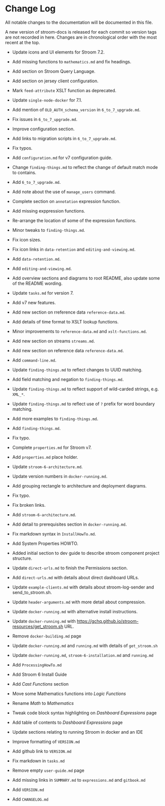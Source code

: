 # Change Log

All notable changes to the documentation will be documented in this file.

A new version of stroom-docs is released for each commit so version tags
are not recorded in here. Changes are in chronological order with the most
recent at the top.

* Update icons and UI elements for Stroom 7.2.

* Add missing functions to `mathematics.md` and fix headings.

* Add section on Stroom Query Language.

* Add section on jersey client configuration.

* Mark `feed-attribute` XSLT function as deprecated.

* Update `single-node-docker` for 7.1.

* Add mention of `OLD_AUTH_schema_version` in `6_to_7_upgrade.md`.

* Fix issues in `6_to_7_upgrade.md`.

* Improve configuration section.

* Add links to migration scripts in `6_to_7_upgrade.md`.

* Fix typos.

* Add `configuration.md` for v7 configuration guide.

* Change `finding-things.md` to reflect the change of default match mode to contains.

* Add `6_to_7_upgrade.md`.

* Add note about the use of `manage_users` command.

* Complete section on `annotation` expression function.

* Add missing exppression functions.

* Re-arrange the location of some of the expression functions.

* Minor tweaks to `finding-things.md`.

* Fix icon sizes.

* Fix icon links in `data-retention` and `editing-and-viewing.md`.

* Add `data-retention.md`.

* Add `editing-and-viewing.md`.

* Add overview sections and diagrams to root README, also update some of the README wording.

* Update `tasks.md` for version 7.

* Add v7 new features.

* Add new section on rreference data `reference-data.md`.

* Add details of time format to XSLT lookup functions.

* Minor improvements to `reference-data.md` and `xslt-functions.md`.

* Add new section on streams `streams.md`.

* Add new section on reference data `reference-data.md`.

* Add `command-line.md`.

* Update `finding-things.md` to reflect changes to UUID matching.

* Add field matching and negation to `finding-things.md`.

* Update `finding-things.md` to reflect support of wild-carded strings, e.g. `XML_*`.

* Update `finding-things.md` to reflect use of `?` prefix for word boundary matching.

* Add more examples to `finding-things.md`.

* Add `finding-things.md`.

* Fix typo.

* Complete `properties.md` for Stroom v7.

* Add `properties.md` place holder.

* Update `stroom-6-architecture.md`.

* Update version numbers in `docker-running.md`.

* Add grouping rectangle to architecture and deployment diagrams.

* Fix typo.

* Fix broken links.

* Add `stroom-6-architecture.md`.

* Add detail to prerequisites section in `docker-running.md`.

* Fix markdown syntax in `InstallHowTo.md`.

* Add System Properties HOWTO.

* Added initial section to dev guide to describe stroom component project structure.

* Update `direct-urls.md` to finish the Permissions section.

* Add `direct-urls.md` with details about direct dashboard URLs.

* Update `example-clients.md` with details about stroom-log-sender and send_to_stroom.sh.

* Update `header-arguments.md` with more detail about compression.

* Update `docker-running.md` with alternative install instructions.

* Update `docker-running.md` with https://gchq.github.io/stroom-resources/get_stroom.sh URL.

* Remove `docker-building.md` page

* Update `docker-running.md` and `running.md` with details of `get_stroom.sh`

* Update `docker-running.md`, `stroom-6-installation.md` and `running.md`

* Add `ProcessingHowTo.md`

* Add Stroom 6 Install Guide

* Add _Cast Functions_ section

* Move some Mathematics functions into _Logic Functions_

* Rename _Math_ to _Mathematics_

* Tweak code block syntax highlighting on _Dashboard Expressions_ page

* Add table of contents to _Dashboard Expressions_ page

* Update sections relating to running Stroom in docker and an IDE

* Improve formatting of `VERSION.md`

* Add github link to `VERSION.md`

* Fix markdown in `tasks.md`

* Remove empty `user-guide.md` page

* Add missing links in `SUMMARY.md` to `expressions.md` and `gitbook.md`

* Add `VERSION.md`

* Add `CHANGELOG.md`
